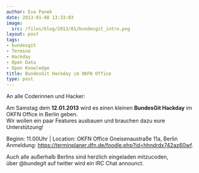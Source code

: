 ```yaml
---
author: Eva Panek
date: 2013-01-08 13:33:03
image:
  src: /files/blog/2013/01/bundesgit_intro.png
layout: post
tags:
- bundesgit
- Termine
- Hackday
- Open Data
- Open Knowledge
title: BundesGit Hackday im OKFN Office
type: post
---
```


  
An alle Coderinnen und Hacker:

Am Samstag dem **12.01.2013** wird es einen kleinen **BundesGit Hackday** im OKFN Office in Berlin geben.  
Wir wollen ein paar Features ausbauen und brauchen dazu eure Unterstützung!

Beginn: 11.00Uhr | Location: OKFN Office Gneisenaustraße 11a, Berlin  
Anmeldung: <https://terminplaner.dfn.de/foodle.php?id=hhndrdx742az60wf>.

Auch alle außerhalb Berlins sind herzlich eingeladen mitzucoden,  
über @bundegit auf twitter wird ein IRC Chat announct.